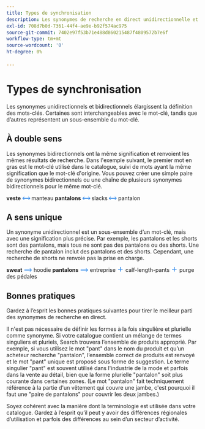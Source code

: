 ```yaml
---
title: Types de synchronisation
description: Les synonymes de recherche en direct unidirectionnelle et bidirectionnelle étendent la définition des mots-clés.
exl-id: 708d7b0d-7361-44f4-ae9e-b92f574ac975
source-git-commit: 7402e97f53b71e488d860215487f4809572b7e6f
workflow-type: tm+mt
source-wordcount: '0'
ht-degree: 0%

---
```


# Types de synchronisation

Les synonymes unidirectionnels et bidirectionnels élargissent la définition des mots-clés. Certaines sont interchangeables avec le mot-clé, tandis que d’autres représentent un sous-ensemble du mot-clé.

## À double sens

Les synonymes bidirectionnels ont la même signification et renvoient les mêmes résultats de recherche. Dans l&#39;exemple suivant, le premier mot en gras est le mot-clé utilisé dans le catalogue, suivi de mots ayant la même signification que le mot-clé d&#39;origine. Vous pouvez créer une simple paire de synonymes bidirectionnels ou une chaîne de plusieurs synonymes bidirectionnels pour le même mot-clé.

**veste** ![Sélecteur bidirectionnel](assets/btn-two-way.png) manteau
**pantalons** ![Sélecteur bidirectionnel](assets/btn-two-way.png) slacks ![Sélecteur bidirectionnel](assets/btn-two-way.png) pantalon

## A sens unique

Un synonyme unidirectionnel est un sous-ensemble d’un mot-clé, mais avec une signification plus précise. Par exemple, les pantalons et les shorts sont des pantalons, mais tous ne sont pas des pantalons ou des shorts. Une recherche de pantalon inclut des pantalons et des shorts. Cependant, une recherche de shorts ne renvoie pas la prise en charge.

**sweat** ![Sélecteur unidirectionnel](assets/btn-one-way.png) hoodie
**pantalons** ![Sélecteur unidirectionnel](assets/btn-one-way.png) entreprise ![Sélecteur à sens unique multiple](assets/btn-multiple-one-way.png) calf-length-pants ![Sélecteur à sens unique multiple](assets/btn-multiple-one-way.png) purge des pédales

## Bonnes pratiques

Gardez à l’esprit les bonnes pratiques suivantes pour tirer le meilleur parti des synonymes de recherche en direct.

Il n&#39;est pas nécessaire de définir les formes à la fois singulière et plurielle comme synonyme. Si votre catalogue contient un mélange de termes singuliers et pluriels, Search trouvera l’ensemble de produits approprié. Par exemple, si vous utilisez le mot &quot;pant&quot; dans le nom du produit et qu’un acheteur recherche &quot;pantalon&quot;, l’ensemble correct de produits est renvoyé et le mot &quot;pant&quot; unique est proposé sous forme de suggestion. Le terme singulier &quot;pant&quot; est souvent utilisé dans l&#39;industrie de la mode et parfois dans la vente au détail, bien que la forme plurielle &quot;pantalon&quot; soit plus courante dans certaines zones. (Le mot &quot;pantalon&quot; fait techniquement référence à la partie d&#39;un vêtement qui couvre une jambe, c&#39;est pourquoi il faut une &quot;paire de pantalons&quot; pour couvrir les deux jambes.)

Soyez cohérent avec la manière dont la terminologie est utilisée dans votre catalogue. Gardez à l’esprit qu’il peut y avoir des différences régionales d’utilisation et parfois des différences au sein d’un secteur d’activité.
